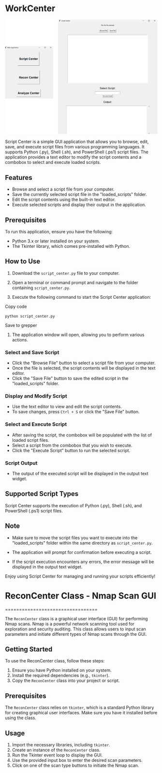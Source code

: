 # WorkCenter

![Work Center](WorkCenter.png)

Script Center is a simple GUI application that allows you to browse, edit, save, and execute script files from various programming languages. It supports Python (.py), Shell (.sh), and PowerShell (.ps1) script files. The application provides a text editor to modify the script contents and a combobox to select and execute loaded scripts.

## Features

- Browse and select a script file from your computer.
- Save the currently selected script file in the "loaded_scripts" folder.
- Edit the script contents using the built-in text editor.
- Execute selected scripts and display their output in the application.

## Prerequisites

To run this application, ensure you have the following:

- Python 3.x or later installed on your system.
- The Tkinter library, which comes pre-installed with Python.

## How to Use

1.  Download the `script_center.py` file to your computer.

2.  Open a terminal or command prompt and navigate to the folder containing `script_center.py`.

3.  Execute the following command to start the Script Center application:

Copy code

`python script_center.py`

Save to grepper

1.  The application window will open, allowing you to perform various actions.

### Select and Save Script

- Click the "Browse File" button to select a script file from your computer.
- Once the file is selected, the script contents will be displayed in the text editor.
- Click the "Save File" button to save the edited script in the "loaded_scripts" folder.

### Display and Modify Script

- Use the text editor to view and edit the script contents.
- To save changes, press `Ctrl + S` or click the "Save File" button.

### Select and Execute Script

- After saving the script, the combobox will be populated with the list of loaded script files.
- Select a script from the combobox that you wish to execute.
- Click the "Execute Script" button to run the selected script.

### Script Output

- The output of the executed script will be displayed in the output text widget.

## Supported Script Types

Script Center supports the execution of Python (.py), Shell (.sh), and PowerShell (.ps1) script files.

## Note

- Make sure to move the script files you want to execute into the "loaded_scripts" folder within the same directory as `script_center.py`.

- The application will prompt for confirmation before executing a script.

- If the script execution encounters any errors, the error message will be displayed in the output text widget.

Enjoy using Script Center for managing and running your scripts efficiently!

# ReconCenter Class - Nmap Scan GUI

=================================

The `ReconCenter` class is a graphical user interface (GUI) for performing Nmap scans. Nmap is a powerful network scanning tool used for exploration and security auditing. This class allows users to input scan parameters and initiate different types of Nmap scans through the GUI.

## Getting Started

To use the ReconCenter class, follow these steps:

1.  Ensure you have Python installed on your system.
2.  Install the required dependencies (e.g., `tkinter`).
3.  Copy the `ReconCenter` class into your project or script.

## Prerequisites

The `ReconCenter` class relies on `tkinter`, which is a standard Python library for creating graphical user interfaces. Make sure you have it installed before using the class.

## Usage

1.  Import the necessary libraries, including `tkinter`.
2.  Create an instance of the `ReconCenter` class.
3.  Run the Tkinter event loop to display the GUI.
4.  Use the provided input box to enter the desired scan parameters.
5.  Click on one of the scan type buttons to initiate the Nmap scan.
